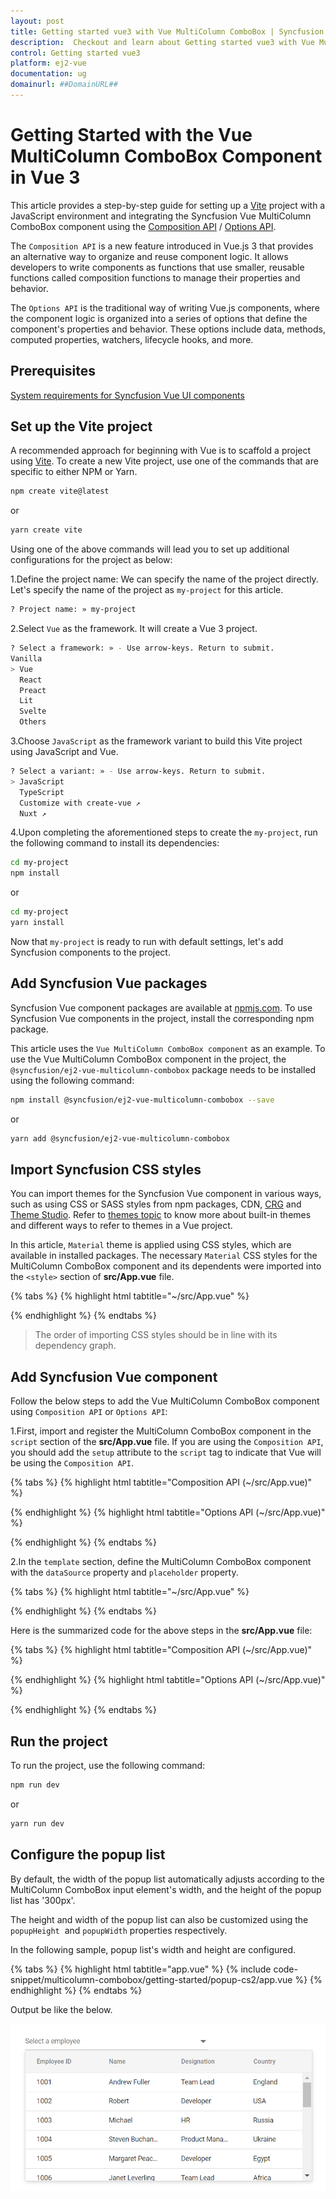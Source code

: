 ```yaml
---
layout: post
title: Getting started vue3 with Vue MultiColumn ComboBox | Syncfusion
description:  Checkout and learn about Getting started vue3 with Vue MultiColumn ComboBox component of Syncfusion Essential JS 2 and more details.
control: Getting started vue3 
platform: ej2-vue
documentation: ug
domainurl: ##DomainURL##
---
```


# Getting Started with the Vue MultiColumn ComboBox Component in Vue 3

This article provides a step-by-step guide for setting up a [Vite](https://vitejs.dev/) project with a JavaScript environment and integrating the Syncfusion Vue MultiColumn ComboBox component using the [Composition API](https://vuejs.org/guide/introduction.html#composition-api) / [Options API](https://vuejs.org/guide/introduction.html#options-api).

The `Composition API` is a new feature introduced in Vue.js 3 that provides an alternative way to organize and reuse component logic. It allows developers to write components as functions that use smaller, reusable functions called composition functions to manage their properties and behavior.

The `Options API` is the traditional way of writing Vue.js components, where the component logic is organized into a series of options that define the component's properties and behavior. These options include data, methods, computed properties, watchers, lifecycle hooks, and more.

## Prerequisites

[System requirements for Syncfusion Vue UI components](https://ej2.syncfusion.com/vue/documentation/system-requirements/)

## Set up the Vite project

A recommended approach for beginning with Vue is to scaffold a project using [Vite](https://vitejs.dev/). To create a new Vite project, use one of the commands that are specific to either NPM or Yarn.

```bash
npm create vite@latest
```

or

```bash
yarn create vite
```

Using one of the above commands will lead you to set up additional configurations for the project as below:

1.Define the project name: We can specify the name of the project directly. Let's specify the name of the project as `my-project` for this article.

```bash
? Project name: » my-project
```

2.Select `Vue` as the framework. It will create a Vue 3 project.

```bash
? Select a framework: » - Use arrow-keys. Return to submit.
Vanilla
> Vue
  React
  Preact
  Lit
  Svelte
  Others
```

3.Choose `JavaScript` as the framework variant to build this Vite project using JavaScript and Vue.

```bash
? Select a variant: » - Use arrow-keys. Return to submit.
> JavaScript
  TypeScript
  Customize with create-vue ↗
  Nuxt ↗
```

4.Upon completing the aforementioned steps to create the `my-project`, run the following command to install its dependencies:

```bash
cd my-project
npm install
```

or

```bash
cd my-project
yarn install
```

Now that `my-project` is ready to run with default settings, let's add Syncfusion components to the project.

## Add Syncfusion Vue packages

Syncfusion Vue component packages are available at [npmjs.com](https://www.npmjs.com/search?q=ej2-vue). To use Syncfusion Vue components in the project, install the corresponding npm package.

This article uses the `Vue MultiColumn ComboBox component` as an example. To use the Vue MultiColumn ComboBox component in the project, the `@syncfusion/ej2-vue-multicolumn-combobox` package needs to be installed using the following command:

```bash
npm install @syncfusion/ej2-vue-multicolumn-combobox --save
```

or

```bash
yarn add @syncfusion/ej2-vue-multicolumn-combobox
```

## Import Syncfusion CSS styles

You can import themes for the Syncfusion Vue component in various ways, such as using CSS or SASS styles from npm packages, CDN, [CRG](https://ej2.syncfusion.com/javascript/documentation/common/custom-resource-generator/) and [Theme Studio](https://ej2.syncfusion.com/vue/documentation/appearance/theme-studio/). Refer to [themes topic](https://ej2.syncfusion.com/vue/documentation/appearance/theme/) to know more about built-in themes and different ways to refer to themes in a Vue project.

In this article, `Material` theme is applied using CSS styles, which are available in installed packages. The necessary `Material` CSS styles for the MultiColumn ComboBox component and its dependents were imported into the `<style>` section of **src/App.vue** file.

{% tabs %}
{% highlight html tabtitle="~/src/App.vue" %}

<style>
  @import "../node_modules/@syncfusion/ej2-base/styles/material.css";
  @import "../node_modules/@syncfusion/ej2-inputs/styles/material.css";
  @import "../node_modules/@syncfusion/ej2-grids/styles/material.css";
  @import "../node_modules/@syncfusion/ej2-popups/styles/material.css";
  @import "../node_modules/@syncfusion/ej2-vue-multicolumn-combobox/styles/material.css";
</style>

{% endhighlight %}
{% endtabs %}

> The order of importing CSS styles should be in line with its dependency graph.

## Add Syncfusion Vue component

Follow the below steps to add the Vue MultiColumn ComboBox component using `Composition API` or `Options API`:

1.First, import and register the MultiColumn ComboBox component in the `script` section of the **src/App.vue** file. If you are using the `Composition API`, you should add the `setup` attribute to the `script` tag to indicate that Vue will be using the `Composition API`.

{% tabs %}
{% highlight html tabtitle="Composition API (~/src/App.vue)" %}

<script setup>
  import { MultiColumnComboBoxComponent as EjsMulticolumncombobox } from "@syncfusion/ej2-vue-multicolumn-combobox";
  import { ColumnsDirective as EColumns, ColumnDirective as EColumn } from "@syncfusion/ej2-vue-multicolumn-combobox";
</script>

{% endhighlight %}
{% highlight html tabtitle="Options API (~/src/App.vue)" %}

<script>
import { MultiColumnComboBoxComponent, ColumnsDirective, ColumnDirective } from "@syncfusion/ej2-vue-multicolumn-combobox";
//Component registeration
export default {
    name: "App",
    components: {
        'ejs-multicolumncombobox': MultiColumnComboBoxComponent,
        'e-columns': ColumnsDirective,
        'e-column': ColumnDirective,
    }
}
</script>

{% endhighlight %}
{% endtabs %}

2.In the `template` section, define the MultiColumn ComboBox component with the `dataSource` property and `placeholder` property.

{% tabs %}
{% highlight html tabtitle="~/src/App.vue" %}

<template>
    <div class="control_wrapper">
        <ejs-multicolumncombobox id='multicolumn' :dataSource='empData' :fields='fields' placeholder='Select a employee'></ejs-multicolumncombobox>
    </div>
</template>

{% endhighlight %}
{% endtabs %}

Here is the summarized code for the above steps in the **src/App.vue** file:

{% tabs %}
{% highlight html tabtitle="Composition API (~/src/App.vue)" %}

<template>
    <div class="control_wrapper">
        <ejs-multicolumncombobox id='multicolumn' :dataSource='employeeData' :fields='fields' placeholder='Select a employee'>
            <e-columns>
                <e-column field='EmpID' header='Employee ID' width='70'></e-column>
                <e-column field='Name' header='Name' width='80'></e-column>
                <e-column field='Designation' header='Designation' width='60'></e-column>
                <e-column field='Country' header='Country' width='80'></e-column>
            </e-columns>
        </ejs-multicolumncombobox>
    </div>
</template>
<script setup>
    import { MultiColumnComboBoxComponent as EjsMulticolumncombobox } from "@syncfusion/ej2-vue-multicolumn-combobox";
    import { ColumnsDirective as EColumns, ColumnDirective as EColumn } from "@syncfusion/ej2-vue-multicolumn-combobox";
    const employeeData = [ 
        { "EmpID": 1001, "Name": "Andrew Fuller", "Designation": "Team Lead", "Country": "England" },
        { "EmpID": 1002, "Name": "Robert", "Designation": "Developer", "Country": "USA" },
        { "EmpID": 1003, "Name": "John", "Designation": "Tester", "Country": "Germany" },
        { "EmpID": 1004, "Name": "Robert King", "Designation": "Product Manager", "Country": "India" },
        { "EmpID": 1005, "Name": "Steven Buchanan", "Designation": "Developer", "Country": "Italy" },
        { "EmpID": 1006, "Name": "Jane Smith", "Designation": "Developer", "Country": "Europe" },
        { "EmpID": 1007, "Name": "James Brown", "Designation": "Developer", "Country": "Australia" },
        { "EmpID": 1008, "Name": "Laura Callahan", "Designation": "Developer", "Country": "Africa" },
        { "EmpID": 1009, "Name": "Mario Pontes", "Designation": "Developer", "Country": "Russia" }
    ];
    const fields = { text: 'Name', value: 'EmpID' };
</script>
<style>
    @import "../node_modules/@syncfusion/ej2-base/styles/material.css";
    @import "../node_modules/@syncfusion/ej2-inputs/styles/material.css";
    @import "../node_modules/@syncfusion/ej2-grids/styles/material.css";
    @import "../node_modules/@syncfusion/ej2-popups/styles/material.css";
    @import "../node_modules/@syncfusion/ej2-vue-multicolumn-combobox/styles/material.css";
</style>

{% endhighlight %}
{% highlight html tabtitle="Options API (~/src/App.vue)" %}

<template>
    <div class="control_wrapper">
        <ejs-multicolumncombobox id='multicolumn' :dataSource='employeeData' :fields='fields' placeholder='Select a employee'>
            <e-columns>
                <e-column field='EmpID' header='Employee ID' width='70'></e-column>
                <e-column field='Name' header='Name' width='80'></e-column>
                <e-column field='Designation' header='Designation' width='60'></e-column>
                <e-column field='Country' header='Country' width='80'></e-column>
            </e-columns>
        </ejs-multicolumncombobox>
    </div>
</template>
<script>
    import { MultiColumnComboBoxComponent, ColumnsDirective, ColumnDirective } from "@syncfusion/ej2-vue-multicolumn-combobox";
    //Component registeration
    export default {
        name: "App",
        components: {
            'ejs-multicolumncombobox': MultiColumnComboBoxComponent,
            'e-columns': ColumnsDirective,
            'e-column': ColumnDirective,
        }, 
        data () {
            return {
                employeeData: [ 
                    { "EmpID": 1001, "Name": "Andrew Fuller", "Designation": "Team Lead", "Country": "England" },
                    { "EmpID": 1002, "Name": "Robert", "Designation": "Developer", "Country": "USA" },
                    { "EmpID": 1003, "Name": "John", "Designation": "Tester", "Country": "Germany" },
                    { "EmpID": 1004, "Name": "Robert King", "Designation": "Product Manager", "Country": "India" },
                    { "EmpID": 1005, "Name": "Steven Buchanan", "Designation": "Developer", "Country": "Italy" },
                    { "EmpID": 1006, "Name": "Jane Smith", "Designation": "Developer", "Country": "Europe" },
                    { "EmpID": 1007, "Name": "James Brown", "Designation": "Developer", "Country": "Australia" },
                    { "EmpID": 1008, "Name": "Laura Callahan", "Designation": "Developer", "Country": "Africa" },
                    { "EmpID": 1009, "Name": "Mario Pontes", "Designation": "Developer", "Country": "Russia" }
                ],
                fields: { text: 'Name', value: 'EmpID' }
            }
        }
    }
</script>
<style>
    @import "../node_modules/@syncfusion/ej2-base/styles/material.css";
    @import "../node_modules/@syncfusion/ej2-inputs/styles/material.css";
    @import "../node_modules/@syncfusion/ej2-grids/styles/material.css";
    @import "../node_modules/@syncfusion/ej2-popups/styles/material.css";
    @import "../node_modules/@syncfusion/ej2-vue-multicolumn-combobox/styles/material.css";
</style>

{% endhighlight %}
{% endtabs %}

## Run the project

To run the project, use the following command:

```bash
npm run dev
```

or

```bash
yarn run dev
```

## Configure the popup list

By default, the width of the popup list automatically adjusts according to the MultiColumn ComboBox input element's width, and the height of the popup list has '300px'.

The height and width of the popup list can also be customized using the `popupHeight` &nbsp;and `popupWidth` properties respectively.

In the following sample, popup list's width and height are configured.

{% tabs %}
{% highlight html tabtitle="app.vue" %}
{% include code-snippet/multicolumn-combobox/getting-started/popup-cs2/app.vue %}
{% endhighlight %}
{% endtabs %}

Output be like the below.

![MultiColumn ComboBox suggestion list customized height and width](./images/popup.png)